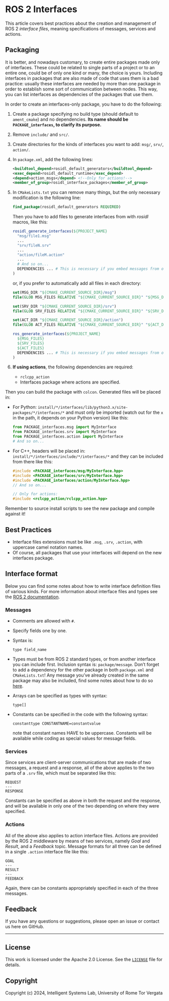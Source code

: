 # ROS 2 Interfaces

This article covers best practices about the creation and management of ROS 2 *interface files*, meaning specifications of messages, services and actions.

## Packaging

It is better, and nowadays customary, to create entire packages made only of interfaces. These could be related to single parts of a project or to an entire one, could be of only one kind or many, the choice is yours. Including interfaces in packages that are also made of code that uses them is a bad practice: usually these interfaces are needed by more than one package in order to establish some sort of communication between nodes. This way, you can list interfaces as dependencies of the packages that use them.

In order to create an interfaces-only package, you have to do the following:

1. Create a package specifying no build type (should default to `ament_cmake`) and no dependencies. **Its name should be `PACKAGE_interfaces`, to clarify its purpose.**
2. Remove `include/` and `src/`.
3. Create directories for the kinds of interfaces you want to add: `msg/`, `srv/`, `action/`.
4. In `package.xml`, add the following lines:

    ```xml
    <buildtool_depend>rosidl_default_generators</buildtool_depend>
    <exec_depend>rosidl_default_runtime</exec_depend>
    <depend>action_msgs</depend> <!--Only for actions!-->
    <member_of_group>rosidl_interface_packages</member_of_group>
    ```

5. In `CMakeLists.txt` you can remove many things, but the only necessary modification is the following line:

    ```cmake
    find_package(rosidl_default_generators REQUIRED)
    ```

    Then you have to add files to generate interfaces from with *rosidl* macros, like this:

    ```cmake
    rosidl_generate_interfaces(${PROJECT_NAME}
      "msg/file1.msg"
      ...
      "srv/fileN.srv"
      ...
      "action/fileM.action"
      ...
      # And so on...
      DEPENDENCIES ... # This is necessary if you embed messages from other packages into yours
    )
    ```

    or, if you prefer to automatically add all files in each directory:

    ```cmake
    set(MSG_DIR "${CMAKE_CURRENT_SOURCE_DIR}/msg")
    file(GLOB MSG_FILES RELATIVE "${CMAKE_CURRENT_SOURCE_DIR}" "${MSG_DIR}/*.msg")

    set(SRV_DIR "${CMAKE_CURRENT_SOURCE_DIR}/srv")
    file(GLOB SRV_FILES RELATIVE "${CMAKE_CURRENT_SOURCE_DIR}" "${SRV_DIR}/*.srv")

    set(ACT_DIR "${CMAKE_CURRENT_SOURCE_DIR}/action")
    file(GLOB ACT_FILES RELATIVE "${CMAKE_CURRENT_SOURCE_DIR}" "${ACT_DIR}/*.action")

    ros_generate_interfaces(${PROJECT_NAME}
      ${MSG_FILES}
      ${SRV_FILES}
      ${ACT_FILES}
      DEPENDENCIES ... # This is necessary if you embed messages from other packages into yours
    )
    ```

6. **If using actions**, the following dependencies are required:
    - `rclcpp_action`
    - Interfaces package where actions are specified.

Then you can build the package with `colcon`. Generated files will be placed in:

- For Python: `install/*/interfaces/lib/python3.x/site-packages/*/interfaces/*` and must only be imported (watch out for the `x` in the path, it depends on your Python version) like this:

    ```python
    from PACKAGE_interfaces.msg import MyInterface
    from PACKAGE_interfaces.srv import MyInterface
    from PACKAGE_interfaces.action import MyInterface
    # And so on...
    ```

- For C++, headers will be placed in: `install/*/interfaces/include/*/interfaces/*` and they can be included from there like this:

    ```c++
    #include <PACKAGE_interfaces/msg/MyInterface.hpp>
    #include <PACKAGE_interfaces/srv/MyInterface.hpp>
    #include <PACKAGE_interfaces/action/MyInterface.hpp>
    // And so on...

    // Only for actions:
    #include <rclcpp_action/rclcpp_action.hpp>
    ```

Remember to source install scripts to see the new package and compile against it!

## Best Practices

- Interface files extensions must be like `.msg`, `.srv`, `.action`, with uppercase camel notation names.
- Of course, all packages that use your interfaces will depend on the new interfaces package.

## Interface format

Below you can find some notes about how to write interface definition files of various kinds. For more information about interface files and types see the [ROS 2 documentation](https://docs.ros.org/en/jazzy/Concepts/About-ROS-Interfaces.html#about-ros-2-interfaces).

### Messages

- Comments are allowed with `#`.
- Specify fields one by one.
- Syntax is:

  ```msg
  type field_name
  ```

- Types must be from ROS 2 standard types, or from another interface you can include first.
  Inclusion syntax is: `package/message`.
  Don’t forget to add a dependency for the other package in both `package.xml` and `CMakeLists.txt`!
  Any message you’ve already created in the same package may also be included, find some notes about how to do so [here](https://docs.ros.org/en/jazzy/Tutorials/Single-Package-Define-And-Use-Interface.html#extra-use-an-existing-interface-definition).
- Arrays can be specified as types with syntax:

  ```msg
  type[]
  ```

- Constants can be specified in the code with the following syntax:

  ```msg
  constanttype CONSTANTNAME=constantvalue
  ```

  note that constant names HAVE to be uppercase. Constants will be available while coding as special values for message fields.

### Services

Since services are client-server communications that are made of two messages, a request and a response, all of the above applies to the two parts of a `.srv` file, which must be separated like this:

```srv
REQUEST
---
RESPONSE
```

Constants can be specified as above in both the request and the response, and will be available in only one of the two depending on where they were specified.

### Actions

All of the above also applies to action interface files. Actions are provided by the ROS 2 middleware by means of two services, namely *Goal* and *Result*, and a *Feedback* topic. Message formats for all three can be defined in a single `.action` interface file like this:

```action
GOAL
---
RESULT
---
FEEDBACK
```

Again, there can be constants appropriately specified in each of the three messages.

## Feedback

If you have any questions or suggestions, please open an issue or contact us here on GitHub.

---

## License

This work is licensed under the Apache 2.0 License. See the [`LICENSE`](LICENSE) file for details.

## Copyright

Copyright (c) 2024, Intelligent Systems Lab, University of Rome Tor Vergata
